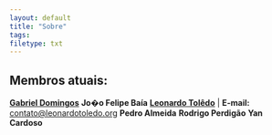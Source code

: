 ```yaml
---
layout: default
title: "Sobre"
tags:
filetype: txt
---
```


## Membros atuais:

**[Gabriel Domingos](https://gabrielrdomingos.github.io/ "I'm Gabriel.")**
**Jo�o Felipe Baía**
**[Leonardo Tolêdo](http://leonardotoledo.org/ "I'm Leonardo")** | **E-mail:** [contato@leonardotoledo.org](mailto:contato@leonardotoledo.org "Leonardo's E-mail")
**Pedro Almeida**
**Rodrigo Perdigão**
**Yan Cardoso**
